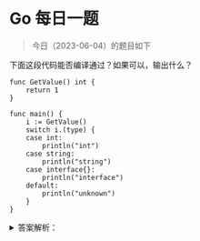 # Go 每日一题

> 今日（2023-06-04）的题目如下

下面这段代码能否编译通过？如果可以，输出什么？

```golang
func GetValue() int {
	return 1
}

func main() {
	i := GetValue()
	switch i.(type) {
	case int:
		println("int")
	case string:
		println("string")
	case interface{}:
		println("interface")
	default:
		println("unknown")
	}
}
```


<details>
<summary>答案解析：</summary>
<div>

答案及解析：编译失败。

考点：类型断言，类型断言的语法形如：i.(type)，其中 i 是接口，type 是固定关键字，需要注意的是，只有接口类型才可以使用类型断言。

---

### 34 楼

只有接口类型才能断言


</div>
</details>
